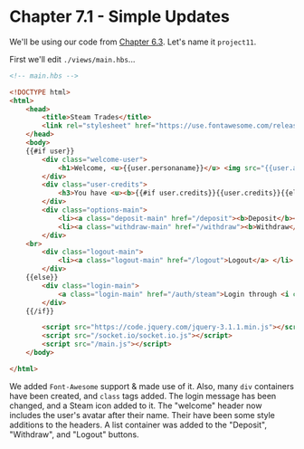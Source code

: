 # Chapter 7.1 - Simple Updates

We'll be using our code from [Chapter 6.3](../../Chapter%206%20-%20Connecting%20Sites%20and%20Bots/Chapter%206.3%20-%20Beginning%20the%20Connection). Let's name it `project11`.

First we'll edit `./views/main.hbs`...

```html
<!-- main.hbs -->

<!DOCTYPE html>
<html>
	<head>
		<title>Steam Trades</title>
		<link rel="stylesheet" href="https://use.fontawesome.com/releases/v5.0.13/css/all.css" integrity="sha384-DNOHZ68U8hZfKXOrtjWvjxusGo9WQnrNx2sqG0tfsghAvtVlRW3tvkXWZh58N9jp" crossorigin="anonymous">
	</head>
	<body>
	{{#if user}}
		<div class="welcome-user">
			<h1>Welcome, <u>{{user.personaname}}</u> <img src="{{user.avatar}}"</h1>
		</div>
		<div class="user-credits">
			<h3>You have <u><b>{{#if user.credits}}{{user.credits}}{{else}}0{{/if}}</b> credits</u></h3>
		</div>
		<div class="options-main">
			<li><a class="deposit-main" href="/deposit"><b>Deposit</b></a> </li>
			<li><a class="withdraw-main" href="/withdraw"><b>Withdraw</b></a> </li>
		</div>
	<br>
		<div class="logout-main">
			<li><a class="logout-main" href="/logout">Logout</a> </li>
		</div>
	{{else}}
		<div class="login-main">
			<a class="login-main" href="/auth/steam">Login through <i class="fab fa-steam-square"></i></a>
		</div>
	{{/if}}

		<script src="https://code.jquery.com/jquery-3.1.1.min.js"></script>
		<script src="/socket.io/socket.io.js"></script>
		<script src="/main.js"></script>
	</body>

</html>
```
We added `Font-Awesome` support & made use of it. Also, many `div` containers have been created, and `class` tags added. The login message has been changed, and a Steam icon added to it. The "welcome" header now includes the user's avatar after their name. Their have been some style additions to the headers. A list container was added to the "Deposit", "Withdraw", and "Logout" buttons.
